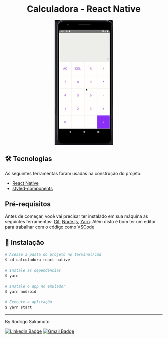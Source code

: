 <h1 align="center">
	Calculadora - React Native
</h1>

<p align="center">
  <img align="center" src=".github/calculadora.gif" border="0" height="400"/>

</p>

## 🛠 Tecnologias

As seguintes ferramentas foram usadas na construção do projeto:

- [React Native](https://reactnative.dev/)
- [styled-components](https://styled-components.com/)

## Pré-requisitos

Antes de começar, você vai precisar ter instalado em sua máquina as seguintes ferramentas:
[Git](https://git-scm.com), [Node.js](https://nodejs.org/en/), [Yarn](https://classic.yarnpkg.com/lang/en/). 
Além disto é bom ter um editor para trabalhar com o código como [VSCode](https://code.visualstudio.com/)

## 💾 Instalação

```bash
# Acesse a pasta do projeto no terminal/cmd
$ cd calculadora-react-native

# Instale as dependências
$ yarn

# Instale o app no emulador
$ yarn android

# Execute a aplicação
$ yarn start
```

---
By Rodrigo Sakamoto

[![Linkedin Badge](https://img.shields.io/badge/-Rodrigo%20Sakamoto-9146ff?style=flat-square&logo=Linkedin&logoColor=white&link=https://www.linkedin.com/in/rodrigo-sakamoto/)](https://www.linkedin.com/in/rodrigo-sakamoto/) 
[![Gmail Badge](https://img.shields.io/badge/-rodosakamoto@gmail.com-9146ff?style=flat-square&logo=Gmail&logoColor=white&link=mailto:rodosakamoto@gmail.com)](mailto:rodosakamoto@gmail.com)
